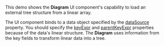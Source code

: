 This demo shows the **Diagram** UI component's capability to load an external tree structure from a linear array.

The UI component binds to a data object specified by the [dataSource](/Documentation/ApiReference/UI_Components/dxDiagram/Configuration/nodes/#dataSource) property. You should specify the [keyExpr](/Documentation/ApiReference/UI_Components/dxDiagram/Configuration/nodes/#keyExpr) and [parentKeyExpr](/Documentation/ApiReference/UI_Components/dxDiagram/Configuration/nodes/#parentKeyExpr) properties because of the data's linear structure. The **Diagram** uses information from the key fields to transform linear data into a tree.